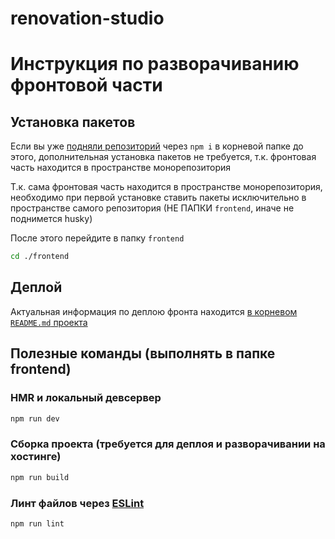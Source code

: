 # renovation-studio
# Инструкция по разворачиванию фронтовой части

## Установка пакетов 

Если вы уже [подняли репозиторий](../README.md#подготовка-и-настройка-репозитория) через `npm i` в корневой папке до этого, дополнительная установка пакетов не требуется, т.к. фронтовая часть находится в пространстве монорепозитория 

Т.к. сама фронтовая часть находится в пространстве монорепозитория, необходимо при первой установке ставить пакеты исключительно в пространстве самого репозитория (НЕ ПАПКИ `frontend`, иначе не поднимется husky)

После этого перейдите в папку `frontend`

```sh
cd ./frontend
```

## Деплой

Актуальная информация по деплою фронта находится [в корневом `README.md` проекта](../README.md#деплои-фронта)

## Полезные команды (выполнять в папке frontend)

### HMR и локальный девсервер

```sh
npm run dev
```

### Сборка проекта (требуется для деплоя и разворачивании на хостинге)

```sh
npm run build
```

### Линт файлов через [ESLint](https://eslint.org/)

```sh
npm run lint
```
